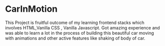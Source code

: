 # CarInMotion
This Project is fruitful outcome of my learning frontend stacks which involves HTML,Vanilla CSS , Vanilla Javascript.
Got amazing experience and was able to learn a lot in the process of building this beautiful car moving with animations and other active features like shaking of body of car.
